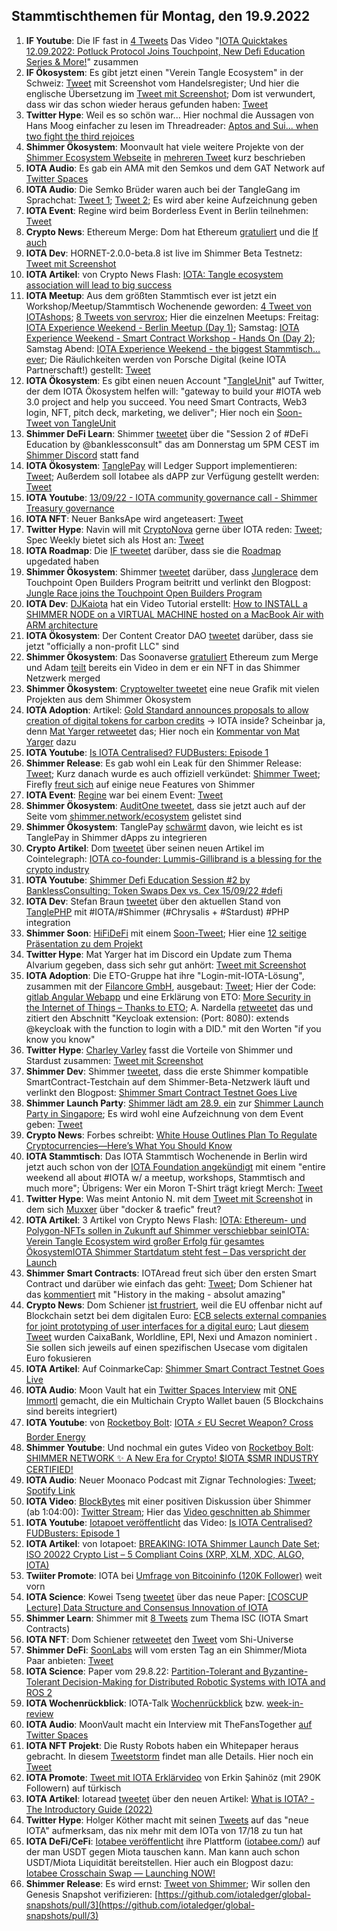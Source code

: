## Stammtischthemen für Montag, den 19.9.2022

1. **IF Youtube**: Die IF fast in [4 Tweets](https://twitter.com/iota/status/1569249577219330054?s=20&t=iUPnLNmJEF7i-4n6CTdP5g) Das Video "[IOTA Quicktakes 12.09.2022: Potluck Protocol Joins Touchpoint, New Defi Education Series & More!](https://www.youtube.com/watch?v=ZwyTP5bvpAw)" zusammen
2. **IF Ökosystem**: Es gibt jetzt einen "Verein Tangle Ecosystem" in der Schweiz: [Tweet](https://twitter.com/GM__INV/status/1569542003582435334?s=20&t=iUPnLNmJEF7i-4n6CTdP5g) mit Screenshot vom Handelsregister; Und hier die englische Übersetzung im [Tweet mit Screenshot](https://twitter.com/Vrom14286662/status/1569620599697195009?s=20&t=ws6Zr_mGtzl_ryLi-WcNpw); Dom ist verwundert, dass wir das schon wieder heraus gefunden haben: [Tweet](https://twitter.com/DomSchiener/status/1569584287258935298?s=20&t=ws6Zr_mGtzl_ryLi-WcNpw)
3. **Twitter Hype**: Weil es so schön war... Hier nochmal die Aussagen von Hans Moog einfacher zu lesen im Threadreader: [Aptos and Sui... when two fight the third rejoices](https://threadreaderapp.com/thread/1569154646320599043.html)
4. **Shimmer Ökosystem**: Moonvault hat viele weitere Projekte von der [Shimmer Ecosystem Webseite](https://shimmer.network/ecosystem) in [mehreren Tweet](https://twitter.com/Moon_Vault_News/status/1569568983850041345?s=20&t=ws6Zr_mGtzl_ryLi-WcNpw) kurz beschrieben
5. **IOTA Audio**: Es gab ein AMA mit den Semkos und dem GAT Network auf [Twitter Spaces](https://twitter.com/gat_network/status/1568161823165145088?s=20&t=ws6Zr_mGtzl_ryLi-WcNpw)
6. **IOTA Audio**: Die Semko Brüder waren auch bei der TangleGang im Sprachchat: [Tweet 1](https://twitter.com/GangTangleTalk/status/1569341307927281664?s=20&t=ws6Zr_mGtzl_ryLi-WcNpw); [Tweet 2](https://twitter.com/GangTangleTalk/status/1570439004902035459); Es wird aber keine Aufzeichnung geben
7. **IOTA Event**: Regine wird beim Borderless Event in Berlin teilnehmen: [Tweet](https://twitter.com/EventBorderless/status/1569340377462673410?s=20&t=ws6Zr_mGtzl_ryLi-WcNpw)
8. **Crypto News**: Ethereum Merge: Dom hat Ethereum [gratuliert](https://twitter.com/DomSchiener/status/1570305941559468033?s=20&t=Y4CvOosw5k7hCX36niQofw) und die [If auch](https://twitter.com/iota/status/1570313300877144065?s=20&t=evIA-gtLQhaOiPd6_tOdZw)
9. **IOTA Dev**: HORNET-2.0.0-beta.8 ist live im Shimmer Beta Testnetz: [Tweet mit Screenshot](https://twitter.com/Vrom14286662/status/1569666360636051456?s=20&t=WRswbnc7Hz52SwGihPYguQ)
10. **IOTA Artikel**: von Crypto News Flash: [IOTA: Tangle ecosystem association will lead to big success](https://www.crypto-news-flash.com/iota-tangle-ecosystem-association-will-lead-to-big-success/)
11. **IOTA Meetup**: Aus dem größten Stammtisch ever ist jetzt ein Workshop/Meetup/Stammtisch Wochenende geworden: [4 Tweet von IOTAshops](https://twitter.com/iotashop/status/1569626991397158918?s=20&t=pY0iXQguCijbh_UbE6TO6g); [8 Tweets von servrox](https://twitter.com/servrox/status/1569626212099579904?s=20&t=pY0iXQguCijbh_UbE6TO6g); Hier die einzelnen Meetups: Freitag: [IOTA Experience Weekend - Berlin Meetup (Day 1)](https://www.meetup.com/de-DE/iota-meetup-workshop/events/288330324/); Samstag: [IOTA Experience Weekend - Smart Contract Workshop - Hands On (Day 2)](https://www.meetup.com/de-DE/iota-meetup-workshop/events/288268725/); Samstag Abend: [IOTA Experience Weekend - the biggest Stammtisch… ever](https://www.meetup.com/de-DE/iota-meetup-workshop/events/287621650/); Die Räulichkeiten werden von Porsche Digital (keine IOTA Partnerschaft!) gestellt: [Tweet](https://twitter.com/servrox/status/1569626225345286144?s=20&t=ws6Zr_mGtzl_ryLi-WcNpw)
12. **IOTA Ökosystem**: Es gibt einen neuen Account "[TangleUnit](https://twitter.com/TangleUnit)" auf Twitter, der dem IOTA Ökosystem helfen will: "gateway to build your #IOTA web 3.0 project and help you succeed. You need Smart Contracts, Web3 login, NFT, pitch deck, marketing, we deliver"; Hier noch ein [Soon-Tweet von TangleUnit](https://twitter.com/TangleUnit/status/1571435154727370760?s=20&t=RyzcBjiem0mlc92k3vSjPA)
13. **Shimmer DeFi Learn**: Shimmer [tweetet](https://twitter.com/shimmernet/status/1569717553420816387?s=20&t=PWy5lNzMD2eySU2ubNqQvw) über die "Session 2 of #DeFi Education by @banklessconsult" das am Donnerstag um 5PM CEST im [Shimmer Discord](https://discord.shimmer.network) statt fand 
14. **IOTA Ökosystem**: [TanglePay](https://twitter.com/tanglepaycom) will Ledger Support implementieren: [Tweet](https://twitter.com/tanglepaycom/status/1569908037611319296?s=20&t=PWy5lNzMD2eySU2ubNqQvw); Außerdem soll Iotabee als dAPP zur Verfügung gestellt werden: [Tweet](https://twitter.com/tanglepaycom/status/1569908261637492739?s=20&t=PWy5lNzMD2eySU2ubNqQvw)
15. **IOTA Youtube**: [13/09/22 - IOTA community governance call - Shimmer Treasury governance](https://www.youtube.com/watch?v=g8oUjEdQgis)
16. **IOTA NFT**: Neuer BanksApe wird angeteasert: [Tweet](https://twitter.com/MirumLabs/status/1569940795586936834?s=20&t=PWy5lNzMD2eySU2ubNqQvw)
17. **Twitter Hype**: Navin will mit [CryptoNova](https://twitter.com/CryptoGirlNova) gerne über IOTA reden: [Tweet](https://twitter.com/navinram999/status/1569659490676494337?s=20&t=oHPmg0XQFpbiITGC3t3a6g); Spec Weekly bietet sich als Host an: [Tweet](https://twitter.com/SpecWeekly/status/1569858281199534080?s=20&t=oHPmg0XQFpbiITGC3t3a6g)
18. **IOTA Roadmap**: Die [IF tweetet](https://twitter.com/iota/status/1570032646276935681?s=20&t=zTgxH6cD7zqSd8TIUWPyGg) darüber, dass sie die [Roadmap](https://roadmap.iota.org/) upgedated haben
19. **Shimmer Ökosystem**: Shimmer [tweetet](https://twitter.com/shimmernet/status/1570036207400239104?s=20&t=F6Vxmr9z5J_Z9TPABh5AqQ) darüber, dass [Junglerace](https://twitter.com/Junglerace_) dem Touchpoint Open Builders Program beitritt und verlinkt den Blogpost: [Jungle Race joins the Touchpoint Open Builders Program](https://blog.shimmer.network/junglerace-joins-touchpoint-openbuilders/)
20. **IOTA Dev**: [DJKaiota](https://twitter.com/dj_kaiota/status/1570024740621787137?s=20&t=4MkzijzB5RaiKH6p-M5-4g) hat ein Video Tutorial erstellt: [How to INSTALL a SHIMMER NODE on a VIRTUAL MACHINE hosted on a MacBook Air with ARM architecture](https://www.youtube.com/watch?app=desktop&v=11RMYvnxa6s)
21. **IOTA Ökosystem**: Der Content Creator DAO [tweetet](https://twitter.com/IOTAcontentDAO/status/1570005725845540864?s=20&t=4MkzijzB5RaiKH6p-M5-4g) darüber, dass sie jetzt "officially a non-profit LLC" sind
22. **Shimmer Ökosystem**: Das Soonaverse [gratuliert](https://twitter.com/soon_labs/status/1570307953101774850?s=20&t=Y4CvOosw5k7hCX36niQofw) Ethereum zum Merge und Adam [teilt](https://twitter.com/adam_unchained/status/1570295201310347265?s=20&t=Y4CvOosw5k7hCX36niQofw) bereits ein Video in dem er ein NFT in das Shimmer Netzwerk merged
23. **Shimmer Ökosystem**: [Cryptowelter tweetet](https://twitter.com/cryptowelter/status/1570124401969975296) eine neue Grafik mit vielen Projekten aus dem Shimmer Ökosystem
24. **IOTA Adoption**: Artikel: [Gold Standard announces proposals to allow creation of digital tokens for carbon credits](https://www.goldstandard.org/blog-item/gold-standard-announces-proposals-allow-creation-digital-tokens-carbon-credits) -> IOTA inside? Scheinbar ja, denn [Mat Yarger retweetet](https://twitter.com/Mat_Yarger/status/1570085792151896066?s=20&t=Y4CvOosw5k7hCX36niQofw) das; Hier noch ein [Kommentar von Mat Yarger](https://twitter.com/Mat_Yarger/status/1570744224781598722?s=20&t=r3T186UZyfFwKxH13oiUuA) dazu
25. **IOTA Youtube**: [Is IOTA Centralised? FUDBusters: Episode 1](https://www.youtube.com/watch?v=KuXErfci8H8)
26. **Shimmer Release**: Es gab wohl ein Leak für den Shimmer Release: [Tweet](https://twitter.com/IOTA_crypto/status/1570407179282423808?s=20&t=6gGVW3o_aUhPiIh-rnCnQw); Kurz danach wurde es auch offiziell verkündet: [Shimmer Tweet](https://twitter.com/shimmernet/status/1570427229997338624?s=20&t=EPPXGLVFhIakN_07fMBNIw); Firefly [freut sich](https://twitter.com/fireflywallet/status/1570440236995604481) auf einige neue Features von Shimmer
27. **IOTA Event**: [Regine](https://twitter.com/Energine) war bei einem Event: [Tweet](https://twitter.com/Energine/status/1570391570964160517?s=20&t=6gGVW3o_aUhPiIh-rnCnQw)
28. **Shimmer Ökosystem**: [AuditOne tweetet](https://twitter.com/auditone_team/status/1570421609764093954?s=20&t=6gGVW3o_aUhPiIh-rnCnQw), dass sie jetzt auch auf der Seite vom [shimmer.network/ecosystem](https://shimmer.network/ecosystem) gelistet sind
29. **Shimmer Ökosystem**: TanglePay [schwärmt](https://twitter.com/tanglepaycom/status/1570332221353099264?s=20&t=6gGVW3o_aUhPiIh-rnCnQw) davon, wie leicht es ist TanglePay in Shimmer dApps zu integrieren
30. **Crypto Artikel**: Dom [tweetet](https://twitter.com/DomSchiener/status/1570678264234119169?s=20&t=3car2AV2Hs9KAcZQPPnIpQ) über seinen neuen Artikel im Cointelegraph: [IOTA co-founder: Lummis-Gillibrand is a blessing for the crypto industry](https://cointelegraph.com/news/iota-co-founder-lummis-gillibrand-is-a-blessing-for-the-crypto-industry)
31. **IOTA Youtube**: [Shimmer Defi Education Session #2 by BanklessConsulting: Token Swaps Dex vs. Cex 15/09/22 #defi](https://www.youtube.com/watch?v=zOlgxlAbY40)
32. **IOTA Dev**: Stefan Braun [tweetet](https://twitter.com/tanglePHP/status/1570464977324068864?s=20&t=kTvUbHkri__Nst9cCAXlag) über den aktuellen Stand von [TanglePHP](https://twitter.com/tanglePHP) mit #IOTA/#Shimmer (#Chrysalis + #Stardust) #PHP integration
33. **Shimmer Soon**: [HiFiDeFi](https://twitter.com/HiFiDeFi) mit einem [Soon-Tweet](https://twitter.com/HiFiDeFi/status/1570469212761788416?s=20&t=kTvUbHkri__Nst9cCAXlag); Hier eine [12 seitige Präsentation zu dem Projekt](https://hifi-gaming-society.gitbook.io/hifi-defi/)
34. **Twitter Hype**: Mat Yarger hat im Discord ein Update zum Thema Alvarium gegeben, dass sich sehr gut anhört: [Tweet mit Screenshot](https://twitter.com/Vrom14286662/status/1570485920599801862?s=20&t=kTvUbHkri__Nst9cCAXlag)
35. **IOTA Adoption**: Die ETO-Gruppe hat ihre "Login-mit-IOTA-Lösung", zusammen mit der [Filancore GmbH](https://twitter.com/FilancoreGmbH), ausgebaut: [Tweet](https://twitter.com/sharang33/status/1570709346576924672?s=20&t=CUKRZDiPd14YICEYiCMEeQ); Hier der Code: [gitlab Angular Webapp](https://gitlab.com/anchor-bundle/angular-webapp) und eine Erklärung von ETO: [More Security in the Internet of Things – Thanks to ETO](https://www.etogruppe.com/en/news/news-from-eto/more-security-in-the-internet-of-things-thanks-to-eto.html); A. Nardella [retweetet](https://twitter.com/antonionardella/status/1570748046635573250?s=20&t=Aksf4K04OvPB2hJyPyhmRQ) das und zitiert den Abschnitt "Keycloak extension: (Port: 8080): extends @keycloak with the function to login with a DID." mit den Worten "if you know you know"
36. **Twitter Hype**: [Charley Varley](https://twitter.com/c_varley) fasst die Vorteile von Shimmer und Stardust zusammen: [Tweet mit Screenshot](https://twitter.com/zizouIOTA/status/1570742847716065281?s=20&t=Yh4LFT_QkAXWv8lbu_6G5A)
37. **Shimmer Dev**: Shimmer [tweetet](https://twitter.com/shimmernet/status/1570753960226525187?s=20&t=Yh4LFT_QkAXWv8lbu_6G5A), dass die erste Shimmer kompatible SmartContract-Testchain auf dem Shimmer-Beta-Netzwerk läuft und verlinkt den Blogpost: [Shimmer Smart Contract Testnet Goes Live](https://blog.shimmer.network/shimmer-based-smart-contract-test-chain-now-live/)
38. **Shimmer Launch Party**: [Shimmer lädt am 28.9. ein](https://twitter.com/shimmernet/status/1570759416701485057?s=20&t=DKoguyJFoZxKkyAme42jog) zur [Shimmer Launch Party in Singapore](https://www.eventbrite.de/e/shimmer-launch-party-tickets-419475611847); Es wird wohl eine Aufzeichnung von dem Event geben: [Tweet](https://twitter.com/shimmernet/status/1570759420501544961?s=20&t=r3T186UZyfFwKxH13oiUuA)
39. **Crypto News**: Forbes schreibt: [White House Outlines Plan To Regulate Cryptocurrencies—Here’s What You Should Know](https://www.forbes.com/sites/siladityaray/2022/09/16/white-house-outlines-plan-to-regulate-cryptocurrencies-heres-what-you-should-know/?sh=5e659a4741ec)
40. **IOTA Stammtisch**: Das IOTA Stammtisch Wochenende in Berlin wird jetzt auch schon von der [IOTA Foundation angekündigt](https://twitter.com/iota/status/1570789610904588295?s=20&t=DKoguyJFoZxKkyAme42jog) mit einem "entire weekend all about #IOTA w/ a meetup, workshops, Stammtisch and much more"; Übrigens: Wer ein Moron T-Shirt trägt kriegt Merch: [Tweet](https://twitter.com/iotamorons/status/1570801000101064710?s=20&t=DKoguyJFoZxKkyAme42jog)
41. **Twitter Hype**: Was meint Antonio N. mit dem [Tweet mit Screenshot](https://twitter.com/antonionardella/status/1570783457122582528?s=20&t=DKoguyJFoZxKkyAme42jog) in dem sich [Muxxer](https://twitter.com/der_muXxer) über "docker & traefic" freut?
42. **IOTA Artikel**: 3 Artikel von Crypto News Flash: [IOTA: Ethereum- und Polygon-NFTs sollen in Zukunft auf Shimmer verschiebbar sein](https://www.crypto-news-flash.com/de/iota-nfts-von-ethereum-und-polygon-koennen-in-zukunft-nach-shimmer-verschoben-werden/?feed_id=10216&_unique_id=631e1642e7699)[IOTA: Verein Tangle Ecosystem wird großer Erfolg für gesamtes Ökosystem](https://www.crypto-news-flash.com/de/iota-schweiz-basiertes-marketing-soll-weiteren-erfolg-sichern/?feed_id=10245&_unique_id=632094dd76c1b)[IOTA Shimmer Startdatum steht fest – Das verspricht der Launch](https://www.crypto-news-flash.com/de/iota-shimmer-starttermin-steht-fest-und-die-erwartungen-sind-hoch/)
43. **Shimmer Smart Contracts**: IOTAread freut sich über den ersten Smart Contract und darüber wie einfach das geht: [Tweet](https://twitter.com/iotaread/status/1570829316522668033?s=20&t=r3T186UZyfFwKxH13oiUuA); Dom Schiener hat das [kommentiert](https://twitter.com/DomSchiener/status/1570842618338349056?s=20&t=r3T186UZyfFwKxH13oiUuA) mit "History in the making - absolut amazing"
44. **Crypto News**: Dom Schiener [ist frustriert](https://twitter.com/DomSchiener/status/1570838036283559936?s=20&t=r3T186UZyfFwKxH13oiUuA), weil die EU offenbar nicht auf Blockchain setzt bei dem digitalen Euro: [ECB selects external companies for joint prototyping of user interfaces for a digital euro](https://www.ecb.europa.eu/paym/intro/news/html/ecb.mipnews220916.en.html); Laut [diesem Tweet](https://twitter.com/paddi_hansen/status/1570779337150046208?s=20&t=r3T186UZyfFwKxH13oiUuA) wurden CaixaBank, Worldline, EPI, Nexi und Amazon nominiert . Sie sollen sich jeweils auf einen spezifischen Usecase vom digitalen Euro fokusieren
45. **IOTA Artikel**: Auf CoinmarkeCap: [Shimmer Smart Contract Testnet Goes Live](https://coinmarketcap.com/community/articles/36799)
46. **IOTA Audio**: Moon Vault hat ein [Twitter Spaces Interview](https://twitter.com/Moon_Vault_News/status/1569504451777695744?s=20&t=Lc8f-pQOo-RlsrCfA_FFxA) mit [ONE Immortl](https://twitter.com/one_immortl) gemacht, die ein Multichain Crypto Wallet bauen (5 Blockchains sind bereits integriert)
47. **IOTA Youtube**: von [Rocketboy Bolt](https://twitter.com/rcktsdntmss): [IOTA ⚡️ EU Secret Weapon? Cross Border Energy](https://www.youtube.com/watch?v=EUpaZrnCCB0)
48. **Shimmer Youtube**: Und nochmal ein gutes Video von [Rocketboy Bolt](https://twitter.com/rcktsdntmss): [SHIMMER NETWORK ✨ A New Era for Crypto! $IOTA $SMR INDUSTRY CERTIFIED!](https://www.youtube.com/watch?v=OzNDFuUMwGs)
49. **IOTA Audio**: Neuer Moonaco Podcast mit Zignar Technologies: [Tweet](https://twitter.com/MoonacoPodcast/status/1571059979377057793?s=20&t=RyzcBjiem0mlc92k3vSjPA); [Spotify Link](https://open.spotify.com/episode/583z7tk1vDkiGZZfoVuJLi)
50. **IOTA Video**: [BlockBytes](https://twitter.com/blockbytescom) mit einer positiven Diskussion über Shimmer (ab 1:04:00): [Twitter Stream](https://twitter.com/blockbytescom/status/1570804743689375745); Hier das [Video geschnitten ab Shimmer](https://www.youtube.com/watch?v=tGPzz1_5cSw)
51. **IOTA Youtube**: [Iotapoet veröffentlicht](https://twitter.com/IotaPoet/status/1571416520957255681?s=20&t=RyzcBjiem0mlc92k3vSjPA) das Video: [Is IOTA Centralised? FUDBusters: Episode 1](https://www.youtube.com/watch?v=KuXErfci8H8)
52. **IOTA Artikel**: von Iotapoet: [BREAKING: IOTA Shimmer Launch Date Set](https://twitter.com/IotaPoet/status/1571416520957255681?s=20&t=RyzcBjiem0mlc92k3vSjPA); [ISO 20022 Crypto List – 5 Compliant Coins (XRP, XLM, XDC, ALGO, IOTA)](https://sucryptoz.com/iso-20022-crypto-list-5-compliant-coins-xrp-xlm-xdc-algo-iota/)
53. **Twiiter Promote**: IOTA bei [Umfrage von Bitcoininfo (120K Follower)](https://twitter.com/bitcoininfo/status/1571412751917916161?s=20&t=RyzcBjiem0mlc92k3vSjPA) weit vorn 
54. **IOTA Science**: Kowei Tseng [tweetet](https://twitter.com/kowei1995/status/1571149286745985027?s=20&t=RyzcBjiem0mlc92k3vSjPA) über das neue Paper: [[COSCUP Lecture] Data Structure and Consensus Innovation of IOTA](https://medium.com/@koweitseng.sol/coscup-lecture-data-structure-and-consensus-innovation-of-iota-80ab90c76774)
55. **Shimmer Learn**: Shimmer mit [8 Tweets](https://twitter.com/shimmernet/status/1571076500031688709?s=20&t=RyzcBjiem0mlc92k3vSjPA) zum Thema ISC (IOTA Smart Contracts)
56. **IOTA NFT**: Dom Schiener [retweetet](https://twitter.com/DomSchiener/status/1571486672918913026?s=20&t=RyzcBjiem0mlc92k3vSjPA) den [Tweet](https://twitter.com/Shiuniverse/status/1571483426192035840) vom Shi-Universe 
57. **Shimmer DeFi**: [SoonLabs](https://twitter.com/soon_labs) will vom ersten Tag an ein Shimmer/Miota Paar anbieten: [Tweet](https://twitter.com/soon_labs/status/1571036590113443840)
58. **IOTA Science**: Paper vom 29.8.22: [Partition-Tolerant and Byzantine-Tolerant Decision-Making for Distributed Robotic Systems with IOTA and ROS 2](https://arxiv.org/pdf/2208.13467v1.pdf)
59. **IOTA Wochenrückblick**: IOTA-Talk [Wochenrückblick](https://www.iota-talk.com/index.php?article/220-wochenr%C3%BCckblick-vom-11-bis-17-september-2022/) bzw. [week-in-review](https://www.iota-talk.com/index.php?article/221-week-in-review-from-11th-to-17nd-september-2022/)
60. **IOTA Audio**: MoonVault macht ein Interview mit TheFansTogether [auf Twitter Spaces](https://twitter.com/Moon_Vault_News/status/1571192721909633026?s=20&t=0p2qcgYVUgFx46FIEIg88g)
61. **IOTA NFT Projekt**: Die Rusty Robots haben ein Whitepaper heraus gebracht. In diesem [Tweetstorm](https://twitter.com/haddaddycam/status/1571570209710043137?s=20&t=OzXM5VVsrwOpET3o8QyYDg) findet man alle Details. Hier noch ein [Tweet](https://twitter.com/zizouIOTA/status/1571545656073850887?s=20&t=OzXM5VVsrwOpET3o8QyYDg)
62. **IOTA Promote**: [Tweet mit IOTA Erklärvideo](https://twitter.com/ErkinSahinoz/status/1571552718447341570?s=20&t=OzXM5VVsrwOpET3o8QyYDg) von Erkin Şahinöz (mit 290K Followern) auf türkisch
63. **IOTA Artikel**: Iotaread [tweetet](https://twitter.com/iotaread/status/1571582684299755526?s=20&t=OzXM5VVsrwOpET3o8QyYDg) über den neuen Artikel: [What is IOTA? - The Introductory Guide (2022)](https://iotaread.com/123-what-is-iota-the-introductory-guide-2022)
64. **Twitter Hype**: Holger Köther macht mit seinen [Tweets](https://twitter.com/HolgerKoether/status/1571746958150098944?s=20&t=Vq8ZoQ-g0VblXFmyDbc04Q) auf das "neue IOTA" aufmerksam, das nix mehr mit dem IOTa von 17/18 zu tun hat
65. **IOTA DeFi/CeFi**: [Iotabee veröffentlicht](https://twitter.com/iotabee/status/1571788719769673728?s=20&t=Vq8ZoQ-g0VblXFmyDbc04Q) ihre Plattform ([iotabee.com/](https://iotabee.com/)) auf der man USDT gegen Miota tauschen kann. Man kann auch schon USDT/Miota Liquidität bereitstellen. Hier auch ein Blogpost dazu: [Iotabee Crosschain Swap — Launching NOW!](https://medium.com/@iotabee/iotabee-crosschain-swap-launching-now-e2df46a006cd)
66. **Shimmer Release**: Es wird ernst: [Tweet von Shimmer](https://twitter.com/shimmernet/status/1571828146726379520?s=20&t=N2j7Tgb2sTJa7uAb0l_UKw); Wir sollen den Genesis Snapshot verifizieren: [https://github.com/iotaledger/global-snapshots/pull/3](https://github.com/iotaledger/global-snapshots/pull/3)











